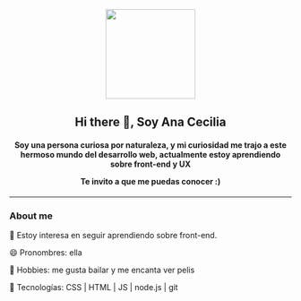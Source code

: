 <div id="header" align="center">
  <img src="https://media.giphy.com/media/HscDLzkO8EOTmgkhQP/giphy.gif" width="160"        height="160"/>
  <h2 aling="center">Hi there 👋, Soy Ana Cecilia </h2>
  <h4 aling="center"> Soy una persona curiosa por naturaleza, y mi curiosidad me trajo a este hermoso mundo del desarrollo web, actualmente estoy aprendiendo sobre front-end y UX

Te invito a que me puedas conocer :)</h4>
 </div>

---
<h3> About me </h3>
<p>🌱 Estoy interesa en seguir aprendiendo sobre front-end.</p>
<p>😄 Pronombres: ella </p>
<p>💃 Hobbies: me gusta bailar y me encanta ver pelis </p>
<p>🔧 Tecnologías: CSS | HTML | JS | node.js | git </p>
<!--
**CeToribio/CeToribio** is a ✨ _special_ ✨ repository because its `README.md` (this file) appears on your GitHub profile.

Here are some ideas to get you started:

- 🔭 I’m currently working on ...
- 🌱 🏻I’m currently learning ...
- 👯 I’m looking to collaborate on ...
- 🤔 I’m looking for help with ...
- 💬 Ask me about ...
- 📫 How to reach me: ...
- 😄 Pronouns: ...
- ⚡ Fun fact: ...
-->
<div id="footer" align="center">
  

     
